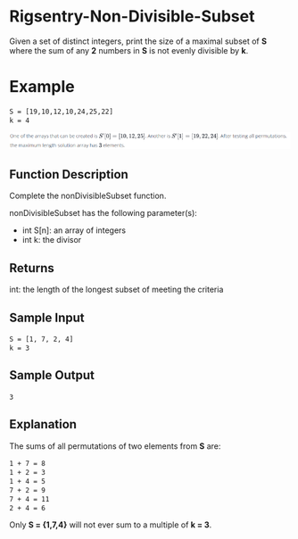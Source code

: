 # Rigsentry-Non-Divisible-Subset
Given a set of distinct integers, print the size of a maximal subset of **S** where the sum of any **2** numbers in **S** is not evenly divisible by **k**.

# Example
```
S = [19,10,12,10,24,25,22]
k = 4
```

![Image1](img1.png)

## Function Description

Complete the nonDivisibleSubset function.

nonDivisibleSubset has the following parameter(s):

* int S[n]: an array of integers
* int k: the divisor

## Returns

int: the length of the longest subset of  meeting the criteria

## Sample Input
```
S = [1, 7, 2, 4]
k = 3
```
## Sample Output
```
3
```

## Explanation

The sums of all permutations of two elements from **S** are:
```
1 + 7 = 8
1 + 2 = 3
1 + 4 = 5
7 + 2 = 9
7 + 4 = 11
2 + 4 = 6
```

Only **S = {1,7,4}** will not ever sum to a multiple of **k = 3**.
